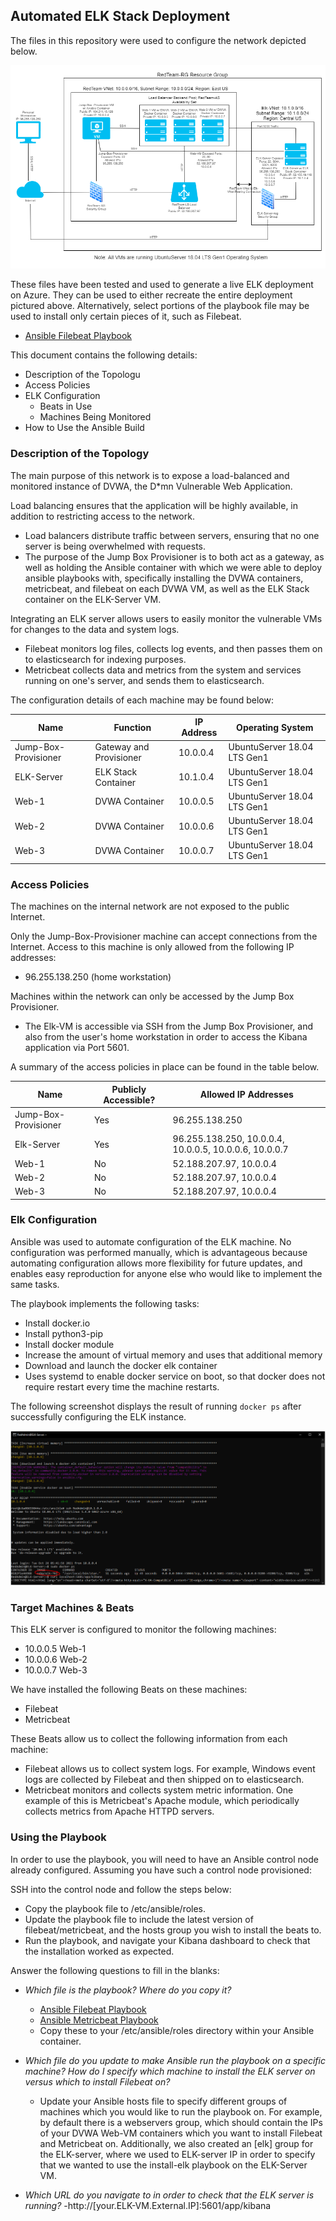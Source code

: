 ## Automated ELK Stack Deployment

The files in this repository were used to configure the network depicted below.

![Network Diagram](https://github.com/clementyang24/ELK-Stack-Deployment/blob/a5c8dfd26deb1bcfcf1e7354970d095992db8883/Images/Project%201%20Week%2013%20Diagram.png)

These files have been tested and used to generate a live ELK deployment on Azure. They can be used to either recreate the entire deployment pictured above. Alternatively, select portions of the playbook file may be used to install only certain pieces of it, such as Filebeat.

- [Ansible Filebeat Playbook](https://github.com/clementyang24/ELK-Stack-Deployment/blob/a5c8dfd26deb1bcfcf1e7354970d095992db8883/Ansible/filebeat-playbook.yml)

This document contains the following details:
- Description of the Topologu
- Access Policies
- ELK Configuration
  - Beats in Use
  - Machines Being Monitored
- How to Use the Ansible Build


### Description of the Topology

The main purpose of this network is to expose a load-balanced and monitored instance of DVWA, the D*mn Vulnerable Web Application.

Load balancing ensures that the application will be highly available, in addition to restricting access to the network.
- Load balancers distribute traffic between servers, ensuring that no one server is being overwhelmed with requests.
- The purpose of the Jump Box Provisioner is to both act as a gateway, as well as holding the Ansible container with which we were able to deploy ansible playbooks with, specifically installing the DVWA containers, metricbeat, and filebeat on each DVWA VM, as well as the ELK Stack container on the ELK-Server VM.

Integrating an ELK server allows users to easily monitor the vulnerable VMs for changes to the data and system logs.
- Filebeat monitors log files, collects log events, and then passes them on to elasticsearch for indexing purposes.
- Metricbeat collects data and metrics from the system and services running on one's server, and sends them to elasticsearch.

The configuration details of each machine may be found below:

| Name                 | Function                | IP Address | Operating System            |
|----------------------|-------------------------|------------|-----------------------------|
| Jump-Box-Provisioner | Gateway and Provisioner | 10.0.0.4   | UbuntuServer 18.04 LTS Gen1 |
| ELK-Server           | ELK Stack Container     | 10.1.0.4   | UbuntuServer 18.04 LTS Gen1 |
| Web-1                | DVWA Container          | 10.0.0.5   | UbuntuServer 18.04 LTS Gen1 |
| Web-2                | DVWA Container          | 10.0.0.6   | UbuntuServer 18.04 LTS Gen1 |
| Web-3                | DVWA Container          | 10.0.0.7   | UbuntuServer 18.04 LTS Gen1 |

### Access Policies

The machines on the internal network are not exposed to the public Internet. 

Only the Jump-Box-Provisioner machine can accept connections from the Internet. Access to this machine is only allowed from the following IP addresses:
- 96.255.138.250 (home workstation)

Machines within the network can only be accessed by the Jump Box Provisioner.
- The Elk-VM is accessible via SSH from the Jump Box Provisioner, and also from the user's home workstation in order to access the Kibana application via Port 5601.

A summary of the access policies in place can be found in the table below.

| Name                 | Publicly Accessible? | Allowed IP Addresses                                   |
|----------------------|----------------------|--------------------------------------------------------|
| Jump-Box-Provisioner | Yes                  | 96.255.138.250                                         |
| Elk-Server           | Yes                  | 96.255.138.250, 10.0.0.4, 10.0.0.5, 10.0.0.6, 10.0.0.7 |
| Web-1                | No                   | 52.188.207.97, 10.0.0.4                                |
| Web-2                | No                   | 52.188.207.97, 10.0.0.4                                |
| Web-3                | No                   | 52.188.207.97, 10.0.0.4                                |

### Elk Configuration

Ansible was used to automate configuration of the ELK machine. No configuration was performed manually, which is advantageous because automating configuration allows more flexibility for future updates, and enables easy reproduction for anyone else who would like to implement the same tasks.

The playbook implements the following tasks:
- Install docker.io
- Install python3-pip
- Install docker module
- Increase the amount of virtual memory and uses that additional memory
- Download and launch the docker elk container
- Uses systemd to enable docker service on boot, so that docker does not require restart every time the machine restarts.

The following screenshot displays the result of running `docker ps` after successfully configuring the ELK instance.

![Docker PS image](https://github.com/clementyang24/ELK-Stack-Deployment/blob/a5c8dfd26deb1bcfcf1e7354970d095992db8883/Images/Elk_Container.PNG)

### Target Machines & Beats
This ELK server is configured to monitor the following machines:
- 10.0.0.5 Web-1
- 10.0.0.6 Web-2
- 10.0.0.7 Web-3

We have installed the following Beats on these machines:
- Filebeat
- Metricbeat

These Beats allow us to collect the following information from each machine:
- Filebeat allows us to collect system logs. For example, Windows event logs are collected by Filebeat and then shipped on to elasticsearch.
- Metricbeat monitors and collects system metric information. One example of this is Metricbeat's Apache module, which periodically collects metrics from Apache HTTPD servers.

### Using the Playbook
In order to use the playbook, you will need to have an Ansible control node already configured. Assuming you have such a control node provisioned: 

SSH into the control node and follow the steps below:
- Copy the playbook file to /etc/ansible/roles.
- Update the playbook file to include the latest version of filebeat/metricbeat, and the hosts group you wish to install the beats to.
- Run the playbook, and navigate your Kibana dashboard to check that the installation worked as expected.

Answer the following questions to fill in the blanks:
- _Which file is the playbook? Where do you copy it?_

	- [Ansible Filebeat Playbook](https://github.com/clementyang24/ELK-Stack-Deployment/blob/a5c8dfd26deb1bcfcf1e7354970d095992db8883/Ansible/filebeat-playbook.yml)
	- [Ansible Metricbeat Playbook](https://github.com/clementyang24/ELK-Stack-Deployment/blob/a5c8dfd26deb1bcfcf1e7354970d095992db8883/Ansible/metricbeat-playbook.yml)
	- Copy these to your /etc/ansible/roles directory within your Ansible container.

- _Which file do you update to make Ansible run the playbook on a specific machine? How do I specify which machine to install the ELK server on versus which to install Filebeat on?_
	- Update your Ansible hosts file to specify different groups of machines which you would like to run the playbook on. For example, by default there is a webservers group, which should contain the IPs of your DVWA Web-VM containers which you want to install Filebeat and Metricbeat on. Additionally, we also created an [elk] group for the ELK-server, where we used to ELK-server IP in order to specify that we wanted to use the install-elk playbook on the ELK-Server VM.
- _Which URL do you navigate to in order to check that the ELK server is running?_
	-http://[your.ELK-VM.External.IP]:5601/app/kibana
	